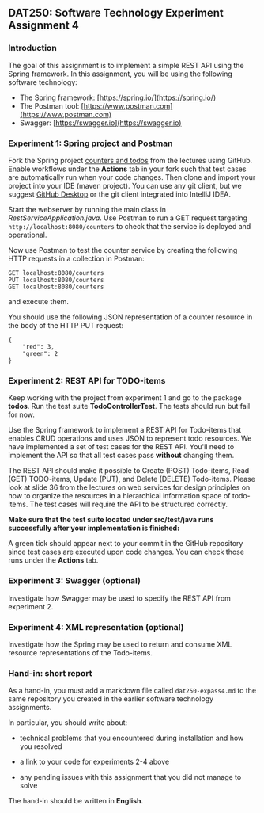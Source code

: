 ## DAT250: Software Technology Experiment Assignment 4

### Introduction

The goal of this assignment is to implement a simple REST API using the Spring framework. In this assignment, you will be using the following software technology:

- The Spring framework: [https://spring.io/](https://spring.io/)
- The Postman tool: [https://www.postman.com](https://www.postman.com)
- Swagger: [https://swagger.io](https://swagger.io)

### Experiment 1: Spring project and Postman

Fork the Spring project [counters and todos](https://github.com/selabhvl/dat250-spring-counters-todos) from the lectures using GitHub. Enable workflows under the **Actions** tab in your fork such that test cases are automatically run when your code changes.
Then clone and import your project into your IDE (maven project). You can use any git client, but we suggest [GitHub Desktop](https://www.google.com/search?q=GitHub+Desktop) or the git client integrated into IntelliJ IDEA.

Start the webserver by running the main class in *RestServiceApplication.java*. Use Postman to run a GET request targeting `http://localhost:8080/counters` to check that the service is deployed and operational.

Now use Postman to test the counter service by creating the following HTTP requests in a collection in Postman:

```
GET localhost:8080/counters
PUT localhost:8080/counters
GET localhost:8080/counters
```

and execute them.

You should use the following JSON representation of a counter resource in the body of the HTTP PUT request:

```
{
    "red": 3,
    "green": 2
}
```

### Experiment 2: REST API for TODO-items

Keep working with the project from experiment 1 and go to the package **todos**.
Run the test suite **TodoControllerTest**. The tests should run but fail for now.

Use the Spring framework to implement a REST API for Todo-items that enables CRUD operations and uses JSON to represent todo resources.
We have implemented a set of test cases for the REST API. You'll need to implement the API so that all test cases pass **without** changing them.

The REST API should make it possible to Create (POST) Todo-items, Read (GET) TODO-items, Update (PUT), and Delete (DELETE) Todo-items. Please look at slide 36 from the lectures on web services for design principles on how to organize the resources in a hierarchical information space of todo-items. The test cases will require the API to be structured correctly.

**Make sure that the test suite located under src/test/java runs successfully after your implementation is finished:**

A green tick should appear next to your commit in the GitHub repository since test cases are executed upon code changes. You can check those runs under the **Actions** tab.

### Experiment 3: Swagger (optional)

Investigate how Swagger may be used to specify the REST API from experiment 2.

### Experiment 4: XML representation (optional)

Investigate how the Spring may be used to return and consume XML resource representations of the Todo-items.

### Hand-in: short report

As a hand-in, you must add a markdown file called `dat250-expass4.md` to the same repository you created in the earlier software technology assignments.

In particular, you should write about:

- technical problems that you encountered during installation and how you resolved

- a link to your code for experiments 2-4 above

- any pending issues with this assignment that you did not manage to solve

The hand-in should be written in **English**.
